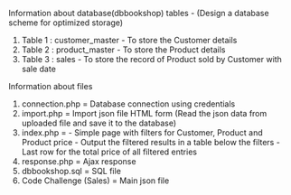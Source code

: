 
Information about database(dbbookshop) tables - (Design a database scheme for optimized storage)

1) Table 1 : customer_master 	- 	To store the Customer details
2) Table 2 : product_master  	- 	To store the Product details
3) Table 3 : sales  		 	- 	To store the record of Product sold by Customer 									with sale date


Information about files

1) connection.php 			= 	Database connection using credentials
2) import.php 	  			= 	Import json file HTML form 
								(Read the json data from uploaded file and save it to the database)
3) index.php 				= 	- Simple page with filters for Customer, Product and 								    Product price
								- Output the filtered results in a table below the    filters
								- Last row for the total price of all filtered entries
4) response.php 			= 	Ajax response
5) dbbookshop.sql 			= 	SQL file
6) Code Challenge (Sales) 	= 	Main json file


